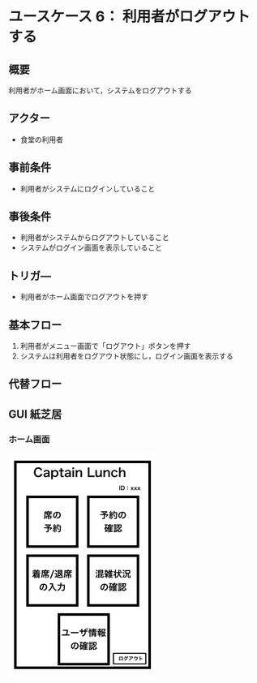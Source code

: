 # ユースケース 6： 利用者がログアウトする

## 概要

利用者がホーム画面において，システムをログアウトする

## アクター

- 食堂の利用者

## 事前条件

- 利用者がシステムにログインしていること

## 事後条件

- 利用者がシステムからログアウトしていること
- システムがログイン画面を表示していること

## トリガ―

- 利用者がホーム画面でログアウトを押す

## 基本フロー

1. 利用者がメニュー画面で「ログアウト」ボタンを押す
2. システムは利用者をログアウト状態にし，ログイン画面を表示する

## 代替フロー

## GUI 紙芝居

### ホーム画面

<img src="./img/Home.png">
